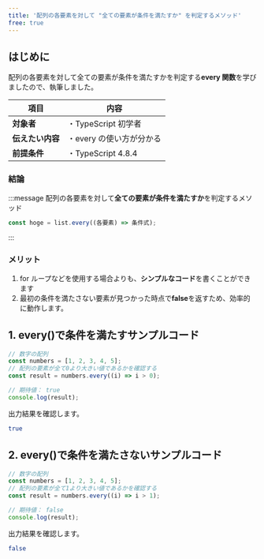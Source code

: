 ```yaml
---
title: '配列の各要素を対して "全ての要素が条件を満たすか" を判定するメソッド'
free: true
---
```


## はじめに

配列の各要素を対して全ての要素が条件を満たすかを判定する**every 関数**を学びましたので、執筆しました。

| 項目             | 内容                     |
| ---------------- | ------------------------ |
| **対象者**       | ・TypeScript 初学者      |
| **伝えたい内容** | ・every の使い方が分かる |
| **前提条件**     | ・TypeScript 4.8.4       |

### 結論

:::message
配列の各要素を対して**全ての要素が条件を満たすか**を判定するメソッド

```typescript
const hoge = list.every((各要素) => 条件式);
```

:::

### メリット

1. for ループなどを使用する場合よりも、**シンプルなコード**を書くことができます
2. 最初の条件を満たさない要素が見つかった時点で**false**を返すため、効率的に動作します。

## 1. every()で条件を満たすサンプルコード

```typescript
// 数字の配列
const numbers = [1, 2, 3, 4, 5];
// 配列の要素が全て0より大きい値であるかを確認する
const result = numbers.every((i) => i > 0);

// 期待値： true
console.log(result);
```

出力結果を確認します。

```bash
true
```

## 2. every()で条件を満たさないサンプルコード

```typescript
// 数字の配列
const numbers = [1, 2, 3, 4, 5];
// 配列の要素が全て1より大きい値であるかを確認する
const result = numbers.every((i) => i > 1);

// 期待値： false
console.log(result);
```

出力結果を確認します。

```bash
false
```